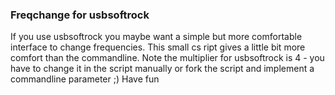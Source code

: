 ### Freqchange for usbsoftrock
If you use usbsoftrock you maybe want a simple but more comfortable
interface to change frequencies. This small cs  ript gives a little
bit more comfort than the commandline.
Note the multiplier for usbsoftrock is 4 - you have to change
it in the script manually or fork the script and implement a 
commandline parameter ;)
Have fun